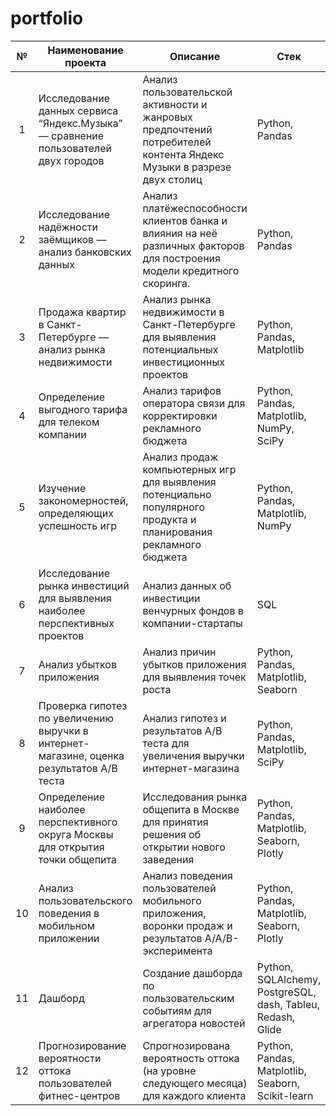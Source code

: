 # portfolio

| №   | Наименование проекта  | Описание  |  Стек |
|:---:|---|---|---|
| 1  | Исследование данных сервиса “Яндекс.Музыка” — сравнение пользователей двух городов  | Анализ пользовательской активности и жанровых предпочтений потребителей контента Яндекс Музыки в разрезе двух столиц | Python, Pandas  |
| 2  | Исследование надёжности заёмщиков — анализ банковских данных  | Анализ платёжеспособности клиентов банка и влияния на неё различных факторов для построения модели кредитного скоринга.  | Python, Pandas  |
|  3 |  Продажа квартир в Санкт-Петербурге — анализ рынка недвижимости | Анализ рынка недвижимости в Санкт-Петербурге для выявления потенциальных инвестиционных проектов  |  Python, Pandas, Matplotlib |
| 4 | Определение выгодного тарифа для телеком компании| Анализ тарифов оператора связи для корректировки рекламного бюджета | Python, Pandas, Matplotlib, NumPy, SciPy |
| 5 | Изучение закономерностей, определяющих успешность игр | Анализ продаж компьютерных игр для выявления потенциально популярного продукта и планирования рекламного бюджета | Python, Pandas, Matplotlib, NumPy |
| 6 |  Исследование рынка инвестиций для выявления наиболее перспективных проектов | Анализ данных об инвестиции венчурных фондов в компании-стартапы | SQL |
| 7 | Анализ убытков приложения | Анализ причин убытков приложения для выявления точек роста | Python, Pandas, Matplotlib, Seaborn |
| 8 | Проверка гипотез по увеличению выручки в интернет-магазине, оценка результатов A/B теста | Анализ гипотез и результатов А/В теста для увеличения выручки интернет-магазина | Python, Pandas, Matplotlib, SciPy |
| 9 | Определение наиболее перспективного округа Москвы для открытия точки общепита | Исследования рынка общепита в Москве для принятия решения об открытии нового заведения | Python, Pandas, Matplotlib, Seaborn, Plotly |
| 10 | Анализ пользовательского поведения в мобильном приложении | Анализ поведения пользователей мобильного приложения, воронки продаж и результатов A/A/B-эксперимента | Python, Pandas, Matplotlib, Seaborn, Plotly |
| 11 | Дашборд | Создание дашборда по пользовательским событиям для агрегатора новостей | Python, SQLAlchemy, PostgreSQL, dash, Tableu, Redash, Glide |
| 12 | Прогнозирование вероятности оттока пользователей фитнес-центров | Спрогнозирована вероятность оттока (на уровне следующего месяца) для каждого клиента | Python, Pandas, Matplotlib, Seaborn, Scikit-learn |
